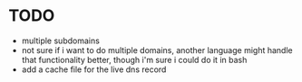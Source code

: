 # TODO

- multiple subdomains
- not sure if i want to do multiple domains, another language might handle that functionality better, though i'm sure i could do it in bash
- add a cache file for the live dns record
